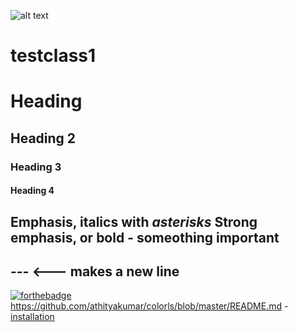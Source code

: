 
![alt text](https://www.thesprucepets.com/thmb/X4Gs6Ct7szs4W3VFiJFHwQGLlmY=/2032x1143/smart/filters:no_upscale()/JasonNastaszewskiEyeEmBritishBulldog-772f3705fb164f5db16793aa44f5115f.jpg "some text")
# testclass1
# Heading
## Heading 2 
### Heading 3
#### Heading 4
Emphasis, italics with _asterisks_ 
Strong emphasis, or bold - **someothing important**
---
--- <--- makes a new line
---
[![forthebadge](http://forthebadge.com/images/badges/made-with-ruby.svg)](http://forthebadge.com)
https://github.com/athityakumar/colorls/blob/master/README.md
-[installation](#installation)
